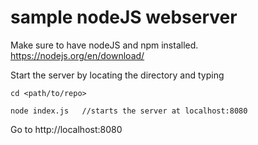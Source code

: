 # sample nodeJS webserver 

Make sure to have nodeJS and npm installed.
https://nodejs.org/en/download/

Start the server by locating the directory and typing
```
cd <path/to/repo>  
```
``` 
node index.js   //starts the server at localhost:8080
```

Go to http://localhost:8080
